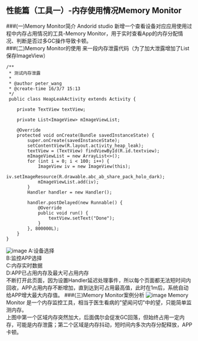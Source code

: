 性能篇（工具一）-内存使用情况Memory Monitor
---
###(一)Memory Monitor简介
Andorid studio 新增一个查看设备对应应用使用过程中内存占用情况的工具-Memory Monitor，用于实时查看App的内存分配情况、判断是否过多GC操作导致卡顿。  
###(二)Memory Monitor的使用
来一段内存泄露代码（为了加大泄露增加了List保存ImageView）

    /**
     * 测试内存泄露
     *
     * @author peter_wang
     * @create-time 16/3/7 15:13
     */
     public class HeapLeakActivity extends Activity {

	    private TextView textView;
	
	    private List<ImageView> mImageViewList;
	
	    @Override
	    protected void onCreate(Bundle savedInstanceState) {
	        super.onCreate(savedInstanceState);
	        setContentView(R.layout.activity_heap_leak);
	        textView = (TextView) findViewById(R.id.textview);
	        mImageViewList = new ArrayList<>();
	        for (int i = 0; i < 100; i++) {
	            ImageView iv = new ImageView(this);
	            iv.setImageResource(R.drawable.abc_ab_share_pack_holo_dark);
	            mImageViewList.add(iv);
	        }
	        Handler handler = new Handler();
	
	        handler.postDelayed(new Runnable() {
	            @Override
	            public void run() {
	                textView.setText("Done");
	            }
	        }, 800000L);
	    }
	}

![image](https://github.com/wangpeifeng669/DevelopStudy/blob/master/AndroidPro/pic/%E6%80%A7%E8%83%BD%E7%AF%87%EF%BC%88%E5%B7%A5%E5%85%B7%E4%B8%80%EF%BC%89-%E5%86%85%E5%AD%98%E4%BD%BF%E7%94%A8%E6%83%85%E5%86%B5Memory%20Monitor1.png?raw=true)
A:设备选择  
B:监控APP选择  
C:内存实时数据  
D:APP已占用内存及最大可占用内存  
不断打开此页面，因为设置Handler延迟处理事件，所以每个页面都无法短时间内回收，APP占用内存不断增加，直到达到可占用最高值，此时在1m后，系统自动给APP增大最大内存值。
###(三)Memory Monitor案例分析
![image](https://github.com/wangpeifeng669/DevelopStudy/blob/master/AndroidPro/pic/%E6%80%A7%E8%83%BD%E7%AF%87%EF%BC%88%E5%B7%A5%E5%85%B7%E4%B8%80%EF%BC%89-%E5%86%85%E5%AD%98%E4%BD%BF%E7%94%A8%E6%83%85%E5%86%B5Memory%20Monitor2.png?raw=true)
Memory Monitor 是一个内存监控工具，相当于医生看病的"望闻问切"中的望，只能简单监测内存。  
上图中第一个区域内存突然加大，后面偶尔会促发GC回落，但始终占用一定内存，可能是内存泄露；第二个区域是内存抖动，短时间内多次内存分配释放，APP卡顿。